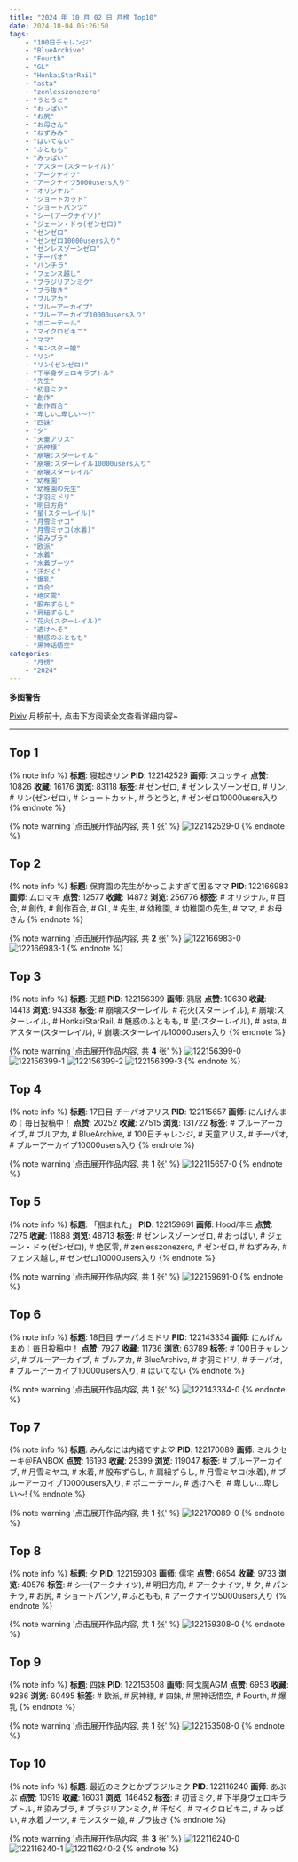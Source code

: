 ```yaml
---
title: "2024 年 10 月 02 日 月榜 Top10"
date: 2024-10-04 05:26:50
tags:
    - "100日チャレンジ"
    - "BlueArchive"
    - "Fourth"
    - "GL"
    - "HonkaiStarRail"
    - "asta"
    - "zenlesszonezero"
    - "うとうと"
    - "おっぱい"
    - "お尻"
    - "お母さん"
    - "ねずみみ"
    - "はいてない"
    - "ふともも"
    - "みっぱい"
    - "アスター(スターレイル)"
    - "アークナイツ"
    - "アークナイツ5000users入り"
    - "オリジナル"
    - "ショートカット"
    - "ショートパンツ"
    - "シー(アークナイツ)"
    - "ジェーン・ドゥ(ゼンゼロ)"
    - "ゼンゼロ"
    - "ゼンゼロ10000users入り"
    - "ゼンレスゾーンゼロ"
    - "チーパオ"
    - "パンチラ"
    - "フェンス越し"
    - "ブラジリアンミク"
    - "ブラ抜き"
    - "ブルアカ"
    - "ブルーアーカイブ"
    - "ブルーアーカイブ10000users入り"
    - "ポニーテール"
    - "マイクロビキニ"
    - "ママ"
    - "モンスター娘"
    - "リン"
    - "リン(ゼンゼロ)"
    - "下半身ヴェロキラプトル"
    - "先生"
    - "初音ミク"
    - "創作"
    - "創作百合"
    - "卑しい…卑しい〜!"
    - "四妹"
    - "夕"
    - "天童アリス"
    - "尻神様"
    - "崩壊:スターレイル"
    - "崩壊:スターレイル10000users入り"
    - "崩壊スターレイル"
    - "幼稚園"
    - "幼稚園の先生"
    - "才羽ミドリ"
    - "明日方舟"
    - "星(スターレイル)"
    - "月雪ミヤコ"
    - "月雪ミヤコ(水着)"
    - "染みブラ"
    - "欧派"
    - "水着"
    - "水着ブーツ"
    - "汗だく"
    - "爆乳"
    - "百合"
    - "绝区零"
    - "股布ずらし"
    - "肩紐ずらし"
    - "花火(スターレイル)"
    - "透けへそ"
    - "魅惑のふともも"
    - "黑神话悟空"
categories:
    - "月榜"
    - "2024"
---
```


<i class="fa fa-triangle-exclamation"></i>**多图警告**<i class="fa fa-triangle-exclamation"></i>

[Pixiv](https://www.pixiv.net/) 月榜前十, 点击下方阅读全文查看详细内容~

<!-- more -->

---

## Top 1

{% note info %}
**标题**: 寝起きリン
**PID**: 122142529 **画师**: スコッティ
**点赞**: 10826 **收藏**: 16176 **浏览**: 83118
**标签**: # ゼンゼロ, # ゼンレスゾーンゼロ, # リン, # リン(ゼンゼロ), # ショートカット, # うとうと, # ゼンゼロ10000users入り
{% endnote %}

{% note warning '点击展开作品内容, 共 **1** 张' %}
![122142529-0](https://i.pixiv.re/img-original/img/2024/09/05/00/00/30/122142529_p0.jpg)
{% endnote %}

## Top 2

{% note info %}
**标题**: 保育園の先生がかっこよすぎて困るママ
**PID**: 122166983 **画师**: ムロマキ
**点赞**: 12577 **收藏**: 14872 **浏览**: 256776
**标签**: # オリジナル, # 百合, # 創作, # 創作百合, # GL, # 先生, # 幼稚園, # 幼稚園の先生, # ママ, # お母さん
{% endnote %}

{% note warning '点击展开作品内容, 共 **2** 张' %}
![122166983-0](https://i.pixiv.re/img-original/img/2024/09/05/22/27/14/122166983_p0.jpg)
![122166983-1](https://i.pixiv.re/img-original/img/2024/09/05/22/27/14/122166983_p1.jpg)
{% endnote %}

## Top 3

{% note info %}
**标题**: 无题
**PID**: 122156399 **画师**: 鸦居
**点赞**: 10630 **收藏**: 14413 **浏览**: 94338
**标签**: # 崩壊スターレイル, # 花火(スターレイル), # 崩壊:スターレイル, # HonkaiStarRail, # 魅惑のふともも, # 星(スターレイル), # asta, # アスター(スターレイル), # 崩壊:スターレイル10000users入り
{% endnote %}

{% note warning '点击展开作品内容, 共 **4** 张' %}
![122156399-0](https://i.pixiv.re/img-original/img/2024/09/05/15/24/46/122156399_p0.jpg)
![122156399-1](https://i.pixiv.re/img-original/img/2024/09/05/15/24/46/122156399_p1.jpg)
![122156399-2](https://i.pixiv.re/img-original/img/2024/09/05/15/24/46/122156399_p2.jpg)
![122156399-3](https://i.pixiv.re/img-original/img/2024/09/05/15/24/46/122156399_p3.jpg)
{% endnote %}

## Top 4

{% note info %}
**标题**: 17日目 チーパオアリス
**PID**: 122115657 **画师**: にんげんまめ￤毎日投稿中！
**点赞**: 20252 **收藏**: 27515 **浏览**: 131722
**标签**: # ブルーアーカイブ, # ブルアカ, # BlueArchive, # 100日チャレンジ, # 天童アリス, # チーパオ, # ブルーアーカイブ10000users入り
{% endnote %}

{% note warning '点击展开作品内容, 共 **1** 张' %}
![122115657-0](https://i.pixiv.re/img-original/img/2024/09/04/00/00/54/122115657_p0.png)
{% endnote %}

## Top 5

{% note info %}
**标题**: 「掴まれた」
**PID**: 122159691 **画师**: Hood/후드
**点赞**: 7275 **收藏**: 11888 **浏览**: 48713
**标签**: # ゼンレスゾーンゼロ, # おっぱい, # ジェーン・ドゥ(ゼンゼロ), # 绝区零, # zenlesszonezero, # ゼンゼロ, # ねずみみ, # フェンス越し, # ゼンゼロ10000users入り
{% endnote %}

{% note warning '点击展开作品内容, 共 **1** 张' %}
![122159691-0](https://i.pixiv.re/img-original/img/2024/09/05/18/13/22/122159691_p0.png)
{% endnote %}

## Top 6

{% note info %}
**标题**: 18日目 チーパオミドリ
**PID**: 122143334 **画师**: にんげんまめ￤毎日投稿中！
**点赞**: 7927 **收藏**: 11736 **浏览**: 63789
**标签**: # 100日チャレンジ, # ブルーアーカイブ, # ブルアカ, # BlueArchive, # 才羽ミドリ, # チーパオ, # ブルーアーカイブ10000users入り, # はいてない
{% endnote %}

{% note warning '点击展开作品内容, 共 **1** 张' %}
![122143334-0](https://i.pixiv.re/img-original/img/2024/09/05/22/06/33/122143334_p0.png)
{% endnote %}

## Top 7

{% note info %}
**标题**: みんなには内緒ですよ♡
**PID**: 122170089 **画师**: ミルクセーキ＠FANBOX
**点赞**: 16193 **收藏**: 25399 **浏览**: 119047
**标签**: # ブルーアーカイブ, # 月雪ミヤコ, # 水着, # 股布ずらし, # 肩紐ずらし, # 月雪ミヤコ(水着), # ブルーアーカイブ10000users入り, # ポニーテール, # 透けへそ, # 卑しい…卑しい〜!
{% endnote %}

{% note warning '点击展开作品内容, 共 **1** 张' %}
![122170089-0](https://i.pixiv.re/img-original/img/2024/09/06/00/00/43/122170089_p0.jpg)
{% endnote %}

## Top 8

{% note info %}
**标题**: 夕
**PID**: 122159308 **画师**: 儒宅
**点赞**: 6654 **收藏**: 9733 **浏览**: 40576
**标签**: # シー(アークナイツ), # 明日方舟, # アークナイツ, # 夕, # パンチラ, # お尻, # ショートパンツ, # ふともも, # アークナイツ5000users入り
{% endnote %}

{% note warning '点击展开作品内容, 共 **1** 张' %}
![122159308-0](https://i.pixiv.re/img-original/img/2024/09/05/18/00/12/122159308_p0.jpg)
{% endnote %}

## Top 9

{% note info %}
**标题**: 四妹
**PID**: 122153508 **画师**: 阿戈魔AGM
**点赞**: 6953 **收藏**: 9286 **浏览**: 60495
**标签**: # 欧派, # 尻神様, # 四妹, # 黑神话悟空, # Fourth, # 爆乳
{% endnote %}

{% note warning '点击展开作品内容, 共 **1** 张' %}
![122153508-0](https://i.pixiv.re/img-original/img/2024/09/05/12/20/14/122153508_p0.jpg)
{% endnote %}

## Top 10

{% note info %}
**标题**: 最近のミクとかブラジルミク
**PID**: 122116240 **画师**: あぶぶ
**点赞**: 10919 **收藏**: 16031 **浏览**: 146452
**标签**: # 初音ミク, # 下半身ヴェロキラプトル, # 染みブラ, # ブラジリアンミク, # 汗だく, # マイクロビキニ, # みっぱい, # 水着ブーツ, # モンスター娘, # ブラ抜き
{% endnote %}

{% note warning '点击展开作品内容, 共 **3** 张' %}
![122116240-0](https://i.pixiv.re/img-original/img/2024/09/04/00/12/09/122116240_p0.jpg)
![122116240-1](https://i.pixiv.re/img-original/img/2024/09/04/00/12/09/122116240_p1.jpg)
![122116240-2](https://i.pixiv.re/img-original/img/2024/09/04/00/12/09/122116240_p2.jpg)
{% endnote %}
